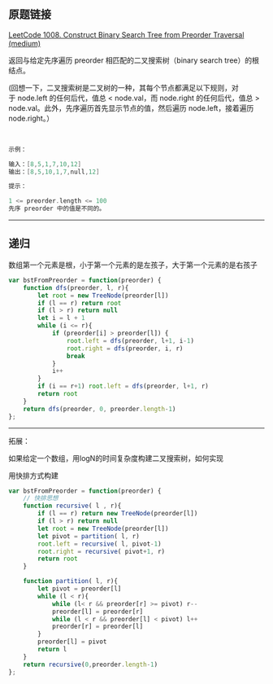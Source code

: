 ## 原题链接

[LeetCode 1008. Construct Binary Search Tree from Preorder Traversal (medium)](https://leetcode-cn.com/problems/construct-binary-search-tree-from-preorder-traversal/)

返回与给定先序遍历 preorder 相匹配的二叉搜索树（binary search tree）的根结点。

(回想一下，二叉搜索树是二叉树的一种，其每个节点都满足以下规则，对于 node.left 的任何后代，值总 < node.val，而 node.right 的任何后代，值总 > node.val。此外，先序遍历首先显示节点的值，然后遍历 node.left，接着遍历 node.right。）

 
```cpp
示例：

输入：[8,5,1,7,10,12]
输出：[8,5,10,1,7,null,12]

提示：

1 <= preorder.length <= 100
先序 preorder 中的值是不同的。
```

---

## 递归

数组第一个元素是根，小于第一个元素的是左孩子，大于第一个元素的是右孩子

```javascript
var bstFromPreorder = function(preorder) {
    function dfs(preorder, l, r){
        let root = new TreeNode(preorder[l])
        if (l == r) return root
        if (l > r) return null
        let i = l + 1
        while (i <= r){
            if (preorder[i] > preorder[l]) {
                root.left = dfs(preorder, l+1, i-1)
                root.right = dfs(preorder, i, r)
                break
            }
            i++
        }
        if (i == r+1) root.left = dfs(preorder, l+1, r)
        return root
    }
    return dfs(preorder, 0, preorder.length-1)
};
```

---

拓展：

如果给定一个数组，用logN的时间复杂度构建二叉搜索树，如何实现

用快排方式构建

```javascript
var bstFromPreorder = function(preorder) {
    // 快排思想
    function recursive( l , r){
        if (l == r) return new TreeNode(preorder[l])
        if (l > r) return null
        let root = new TreeNode(preorder[l])
        let pivot = partition( l, r)
        root.left = recursive( l, pivot-1)
        root.right = recursive( pivot+1, r)
        return root
    }

    function partition( l, r){
        let pivot = preorder[l]
        while (l < r){
            while (l< r && preorder[r] >= pivot) r--
            preorder[l] = preorder[r]
            while (l < r && preorder[l] < pivot) l++
            preorder[r] = preorder[l]
        }
        preorder[l] = pivot
        return l
    }
    return recursive(0,preorder.length-1)
};
```
